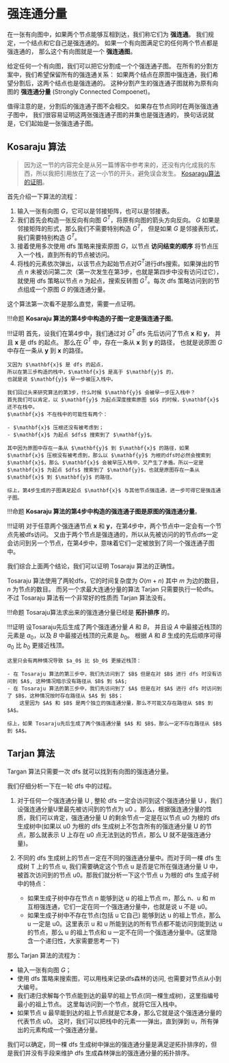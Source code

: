 # 强连通分量

在一张有向图中，如果两个节点能够互相到达，我们称它们为 **强连通**。
我们规定，一个结点和它自己是强连通的。
如果一个有向图满足它的任何两个节点都是强连通的，
那么这个有向图就是一个 **强连通图**。

给定任何一个有向图，我们可以把它分割成一个个强连通子图。
在所有的分割方案中，我们希望保留所有的强连通关系：
如果两个结点在原图中强连通，我们希望分割后，这两个结点也是强连通的。
这种分割产生的强连通子图就称为原有向图的 **强连通分量** (Strongly Connected Compoenet)。

值得注意的是，分割后的强连通子图不会相交。
如果存在节点同时在两张强连通子图中，
我们很容易证明这两张强连通子图的并集也是强连通的，
换句话说就是，它们起始是一张强连通子图。

## Kosaraju 算法

> 因为这一节的内容完全是从另一篇博客中参考来的，还没有内化成我的东西，所以我把引用放在了这一小节的开头，避免误会发生。
> [Kosaragu算法的证明](http://edward-mj.com/archives/455)。

首先介绍一下算法的流程：

1. 输入一张有向图 $G$，它可以是邻接矩阵，也可以是邻接表。
2. 我们首先会构造一张反向有向图 $G^T$，将原有向图的箭头方向反向。
    $G$ 如果是邻接矩阵的形式，那么我们不需要特别构造 $G^T$，
    但是如果 $G$ 是邻接表形式，我们需要特别构造 $G^T$。
3. 接着使用多次使用 dfs 策略来搜索原图 $G$，以节点 **访问结束的顺序** 将节点压入一个栈，直到所有的节点被访问。
4. 将栈的元素依次弹出，以该节点为起始节点对$G^T$进行dfs搜索。如果弹出的节点 $n$ 未被访问第二次（第一次发生在第3步，也就是第四步中没有访问过它），就使用 dfs 策略以节点 $n$ 为起点，搜索反转图 $G^T$。每次 dfs 策略访问到的节点组成一个原图 $G$ 的强连通分量。

这个算法第一次看不是那么直觉，需要一点证明。

!!!命题
    **Kosaraju 算法的第4步中构造的子图一定是强连通子图**。

!!!证明
    首先，设我们在第4步中，我们通过对 $G^T$ dfs 先后访问了节点 $\mathbf{x}$ 和 $\mathbf{y}$，
    并且 $\mathbf{x}$ 是 dfs 的起点。
    那么在 $G^T$ 中，存在一条从 $\mathbf{x}$ 到 $\mathbf{y}$ 的路径，
    也就是说原图 $G$ 中存在一条从 $\mathbf{y}$ 到 $\mathbf{x}$ 的路径。

    又因为 $\mathbf{x}$ 是 dfs 的起点，
    所以在第三步构造的栈中，$\mathbf{x}$ 是高于 $\mathbf{y}$ 的，
    也就是说 $\mathbf{y}$ 早一步被压入栈中。

    我们回过头来研究算法的第3步，什么时候 $\mathbf{y}$ 会被早一步压入栈中？
    首先我们可以肯定，以 $\mathbf{y}$ 为起点深度搜索原图 $G$ 的时候，$\mathbf{x}$ 还不在栈中。
    $\mathbf{x}$ 不在栈中的可能性有两个：

    - $\mathbf{x}$ 压根还没有被考虑到；
    - $\mathbf{x}$ 为起点 $dfs$ 搜索到了 $\mathbf{y}$。

    其中因为原图中存在一条从 $\mathbf{y}$ 到 $\mathbf{x}$ 的路径，如果 $\mathbf{x}$ 压根没有被考虑到，那么以 $\mathbf{y}$ 为根的dfs时必然会搜索到 $\mathbf{x}$，那么 $\mathbf{x}$ 会被早压入栈中，又产生了矛盾。所以一定是 $\mathbf{x}$ 为起点 $dfs$ 搜索到了 $\mathbf{y}$，也就是原图存在一条从 $\mathbf{x}$ 到 $\mathbf{y}$ 的路径。
    
    综上，第4步生成的子图满足起点 $\mathbf{x}$ 与其他节点强连通，进一步可得它是强连通子图。

!!!命题
    **Kosaraju 算法的第4步中构造的强连通子图是原图的强连通分量**。

!!!证明
    对于任意两个强连通节点 $\mathbf{x}$ 和 $\mathbf{y}$，在第4步中，两个节点中一定会有一个节点先被dfs访问。
    又由于两个节点是强连通的，所以从先被访问的的节点dfs一定会访问到另一个节点，在第4步中，意味着它们一定被放到了同一个强连通子图中。

我们综合上面两个结论，我们可以证明 Tosaraju 算法的正确性。

Tosaraju 算法使用了两轮dfs，它的时间复杂度为 $O(m + n)$ 其中 $m$ 为边的数目，$n$ 为节点的数目。
而另一个求最大连通分量的算法 Tarjan 只需要执行一轮dfs。
不过 Tosaraju 算法有一个非常好的性质而 Tarjan 算法没有。

!!!命题
    Tosaraju算法求出来的强连通分量已经是 **拓扑排序** 的。

!!!证明
    设Tosaraju先后生成了两个强连通分量 $A$ 和 $B$，
    并且设 $A$ 中最接近栈顶的元素是 $a_0$，以及 $B$ 中最接近栈顶的元素是 $b_0$。
    根据 $A$ 和 $B$ 生成的先后顺序可得 $a_0$ 比 $b_0$ 更接近栈顶。
    
    这里只会有两种情况导致 $a_0$ 比 $b_0$ 更接近栈顶：

    - 在 Tosaraju 算法的第三步中，我们先访问到了 $B$ 但是在对 $B$ 进行 dfs 时没有访问到 $A$, 这种情况暗示没有路径从 $B$ 到 $A$;
    - 在 Tosaraju 算法的第三步中，我们先访问到了 $A$ 但是在对 $A$ 进行 dfs 时访问到了 $B$，这种情况按时存在路径从 $A$ 到 $B$；
        这里因为 $A$ 和 $B$ 是两个独立的强连通分量，那么不可能又存在路径从 $B$ 到 $A$。
    
    综上，如果 Tosaraju先后生成了两个强连通分量 $A$ 和 $B$，那么一定不存在路径从 $B$ 到 $A$。

## Tarjan 算法

Targan 算法只需要一次 dfs 就可以找到有向图的强连通分量。

我们仔细分析一下在一轮 dfs 中的过程。

1. 对于任何一个强连通分量 U , 整轮 dfs 一定会访问到这个强连通分量 U ，我们设强连通分量U里最先被访问到的节点为 u0 。那么，根据强连通分量的性质，我们可以肯定，强连通分量 U 的剩余节点一定是在以节点 u0 为根的 dfs 生成树中(如果以 u0 为根的 dfs 生成树上不包含所有的强连通分量 U 的节点，那么就表示 U 上存在 u0 点无法到达的节点，那么 U 就不是强连通分量)。

2. 不同的 dfs 生成树上的节点一定在不同的强连通分量中。而对于同一棵 dfs 生成树 T 上的节点 u, 我们需要确定这个节点 u 是否是它所在强连通分量 U 中，被首次访问到的节点 u0。那我们就分析一下这个节点 u 为根的 dfs 生成子树中的特点：
    
    - 如果生成子树中存在节点 n 能够到达 u 的祖上节点 m，那么 n、u 和 m 互相强连通，它们一定在同一个强连通分量中，也就是说 u 不是 u0。
    - 如果生成子树中不存在节点(包括 u 它自己) 能够到达 u 的祖上节点，那么 u 一定是 u0。这里表示 u 和 u 所能到达的所有节点都不能访问到能到达 u 的节点，那么 u 的祖上节点和 u 一定不在同一个强连通分量中。(这里隐含一个递归性，大家需要思考一下)

那么 Tarjan 算法的流程为：

- 输入一张有向图 $G$；
- 使用 dfs 策略来搜索图，可以用栈来记录dfs森林的访问, 也需要对节点从小到大编号。
- 我们递归求解每个节点能到达的最早的祖上节点(同一棵生成树)，这里指编号最小的祖上节点。
  这里每访问到一个节点，就将它压入栈中。
- 如果节点 u 最早能到达的祖上节点就是它本身，那么它就是这个强连通分量的代表节点 u0。
  这时，我们可以把栈中的元素一一弹出，直到弹到 u，所有弹出的元素构成一个强连通分量。

我们可以确定，同一棵 dfs 生成树中弹出的强连通分量是满足逆拓扑排序的，但是我们并没有手段来维护 dfs 生成森林弹出的强连通分量的拓扑排序。